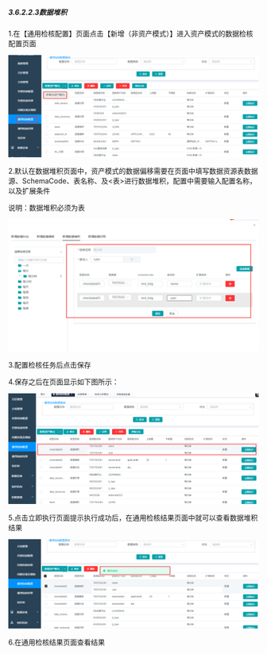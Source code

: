 ##### 3.6.2.2.3数据堆积

 1.在【通用检核配置】页面点击【新增（非资产模式）】进入资产模式的数据检核配置页面

![image-20210426110601605](3.6.2.2.3%E6%95%B0%E6%8D%AE%E5%A0%86%E7%A7%AF.assets/image-20210426110601605.png)

2.默认在数据堆积页面中，资产模式的数据偏移需要在页面中填写数据资源表数据源、SchemaCode、表名称、及<表>进行数据堆积，配置中需要输入配置名称，以及扩展条件

说明：数据堆积必须为表

![image-20210426112628503](3.6.2.2.3%E6%95%B0%E6%8D%AE%E5%A0%86%E7%A7%AF.assets/image-20210426112628503.png)

3.配置检核任务后点击保存

4.保存之后在页面显示如下图所示：

![image-20210426112701821](3.6.2.2.3%E6%95%B0%E6%8D%AE%E5%A0%86%E7%A7%AF.assets/image-20210426112701821.png)

5.点击立即执行页面提示执行成功后，在通用检核结果页面中就可以查看数据堆积结果

![image-20210426112804146](3.6.2.2.3%E6%95%B0%E6%8D%AE%E5%A0%86%E7%A7%AF.assets/image-20210426112804146.png)

6.在通用检核结果页面查看结果